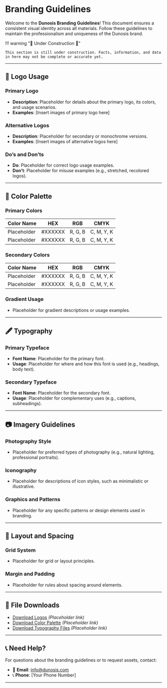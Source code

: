 # Branding Guidelines

Welcome to the **Dunosis Branding Guidelines**! This document ensures a consistent visual identity across all materials. Follow these guidelines to maintain the professionalism and uniqueness of the Dunosis brand.

!!! warning ":construction: Under Construction :construction:"

    This section is still under construction. Facts, information, and data in here may not be complete or accurate yet. 

---

## 📛 Logo Usage

### Primary Logo
- **Description**: Placeholder for details about the primary logo, its colors, and usage scenarios.
- **Examples**: [Insert images of primary logo here]

### Alternative Logos
- **Description**: Placeholder for secondary or monochrome versions.
- **Examples**: [Insert images of alternative logos here]

### Do’s and Don’ts
- **Do**: Placeholder for correct logo usage examples.
- **Don’t**: Placeholder for misuse examples (e.g., stretched, recolored logos).

---

## 🎨 Color Palette

### Primary Colors
| Color Name  | HEX     | RGB          | CMYK          |
|-------------|---------|--------------|---------------|
| Placeholder | #XXXXXX | R, G, B      | C, M, Y, K    |
| Placeholder | #XXXXXX | R, G, B      | C, M, Y, K    |

### Secondary Colors
| Color Name  | HEX     | RGB          | CMYK          |
|-------------|---------|--------------|---------------|
| Placeholder | #XXXXXX | R, G, B      | C, M, Y, K    |
| Placeholder | #XXXXXX | R, G, B      | C, M, Y, K    |

### Gradient Usage
- Placeholder for gradient descriptions or usage examples.

---

## 🖋 Typography

### Primary Typeface
- **Font Name**: Placeholder for the primary font.
- **Usage**: Placeholder for where and how this font is used (e.g., headings, body text).

### Secondary Typeface
- **Font Name**: Placeholder for the secondary font.
- **Usage**: Placeholder for complementary uses (e.g., captions, subheadings).

---

## 📷 Imagery Guidelines

### Photography Style
- Placeholder for preferred types of photography (e.g., natural lighting, professional portraits).

### Iconography
- Placeholder for descriptions of icon styles, such as minimalistic or illustrative.

### Graphics and Patterns
- Placeholder for any specific patterns or design elements used in branding.

---

## 📐 Layout and Spacing

### Grid System
- Placeholder for grid or layout principles.

### Margin and Padding
- Placeholder for rules about spacing around elements.

---

## 🔗 File Downloads

- [Download Logos](#) *(Placeholder link)*
- [Download Color Palette](#) *(Placeholder link)*
- [Download Typography Files](#) *(Placeholder link)*

---

## 📞 Need Help?

For questions about the branding guidelines or to request assets, contact:

- 📧 **Email**: [info@dunosis.com](mailto:info@dunosis.com)
- 📞 **Phone**: [Your Phone Number]

---